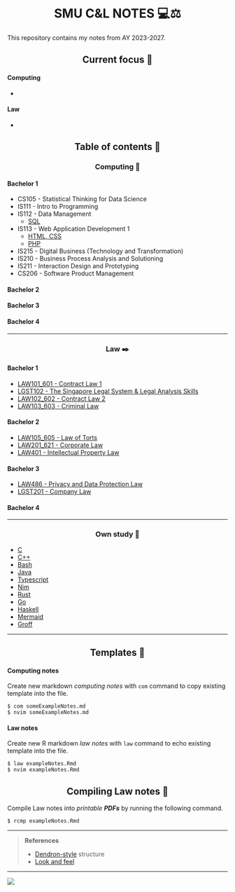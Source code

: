 <h1 align="center">SMU C&L NOTES 💻⚖️</h1>

This repository contains my notes from AY 2023-2027.

<h2 align="center">Current focus 📌</h2>

#### Computing

*

#### Law

*

<h2 align="center">Table of contents 📑</h2>

<h3 align="center">Computing 💽</h3>

<h4>Bachelor 1</h4>

* CS105 - Statistical Thinking for Data Science
* IS111 - Intro to Programming
* IS112 - Data Management
  * [SQL](bach1.IS112.DataMan/bach1.IS112.DataMan.sql.md)
* IS113 - Web Application Development 1
  * [HTML, CSS](bach1.IS113.WebApp/bach1.IS113.WebApp.htmlcss.md)
  * [PHP](bach1.IS113.WebApp/bach1.IS113.WebApp.php.md)
* IS215 - Digital Business (Technology and Transformation)
* IS210 - Business Process Analysis and Solutioning
* IS211 - Interaction Design and Prototyping
* CS206 - Software Product Management

<h4>Bachelor 2</h4>

<h4>Bachelor 3</h4>

<h4>Bachelor 4</h4>

---

<h3 align="center">Law ✒️</h3>

<h4>Bachelor 1</h4>

* [LAW101_601 - Contract Law 1](bach1.law101.Contract1)
* [LGST102 - The Singapore Legal System & Legal Analysis Skills](bach1.lgst102.SGLegalSystem)
* [LAW102_602 - Contract Law 2](bach1.law102.Contract2)
* [LAW103_603 - Criminal Law](bach1.law103.Criminal)

<h4>Bachelor 2</h4>

* [LAW105_605 - Law of Torts](bach2.law105.Tort)
* [LAW201_621 - Corporate Law](bach2.law201.Corporate)
* [LAW401 - Intellectual Property Law](bach2.law401.IPLaw)

<h4>Bachelor 3</h4>

* [LAW486 - Privacy and Data Protection Law](bach3.law486.PrivacyDataProtectLaw)
* [LGST201 - Company Law](bach3.lgst201.CompanyLaw)

<h4>Bachelor 4</h4>

---

<h3 align="center">Own study 🏣</h3>

* [C](ownstudy/ownstudy.C.md)
* [C++](ownstudy/ownstudy.CPP.md)
* [Bash](ownstudy/ownstudy.Bash.md)
* [Java](ownstudy/ownstudy.Java.md)
* [Typescript](ownstudy/ownstudy.Typescript.md)
* [Nim](ownstudy/ownstudy.Nim.md)
* [Rust](ownstudy/ownstudy.Rust.md)
* [Go](ownstudy/ownstudy.Go.md)
* [Haskell](ownstudy/ownstudy.Haskell.md)
* [Mermaid](ownstudy/ownstudy.Markdown.Mermaid.md)
* [Groff](ownstudy/ownstudy.Markdown.Groff.md)

---

<h2 align="center">Templates 🥮</h2>

#### Computing notes

Create new markdown *computing notes* with `com` command to copy existing template into the file.

```console
$ com someExampleNotes.md
$ nvim someExampleNotes.md
```

#### Law notes

Create new R markdown *law notes* with `law` command to echo existing template into the file.

```console
$ law exampleNotes.Rmd
$ nvim exampleNotes.Rmd
```

<h2 align="center">Compiling Law notes 🎌</h2>

Compile Law notes into *printable **PDFs*** by running the following command.

```console
$ rcmp exampleNotes.Rmd
```

---

> **References**
>
> * [Dendron-style]() structure
> * [Look and feel](https://betterprogramming.pub/taking-my-university-course-computer-science-notes-in-latex-7565875fdde7)

---

![](https://user-images.githubusercontent.com/117062305/230006500-b6b862da-7263-4012-88ec-8506328541a5.png)
